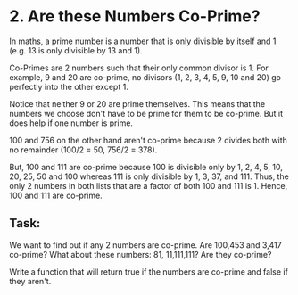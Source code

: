 # 2. Are these Numbers Co-Prime?
In maths, a prime number is a number that is only divisible by itself and 1 (e.g. 13 is only divisible by 13 and 1).

Co-Primes are 2 numbers such that their only common divisor is 1. For example, 9 and 20 are co-prime, no divisors (1, 2, 3, 4, 5, 9, 10 and 20) go perfectly into the other except 1.

Notice that neither 9 or 20 are prime themselves. This means that the numbers we choose don't have to be prime for them to be co-prime. But it does help if one number is prime.

100 and 756 on the other hand aren't co-prime because 2 divides both with no remainder (100/2 = 50, 756/2 = 378).

But, 100 and 111 are co-prime because 100 is divisible only by 1, 2, 4, 5, 10, 20, 25, 50 and 100 whereas 111 is only divisible by 1, 3, 37, and 111. Thus, the only 2 numbers in both lists that are a factor of both 100 and 111 is 1. Hence, 100 and 111 are co-prime.

## Task:
We want to find out if any 2 numbers are co-prime. Are 100,453 and 3,417 co-prime? What about these numbers: 81, 11,111,111? Are they co-prime?

Write a function that will return true if the numbers are co-prime and false if they aren't.
